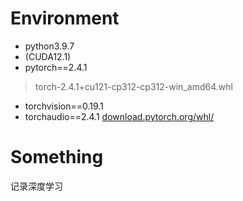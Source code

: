 # Environment
+ python3.9.7
+ (CUDA12.1)
+ pytorch==2.4.1 
> torch-2.4.1+cu121-cp312-cp312-win_amd64.whl
+ torchvision==0.19.1
+ torchaudio==2.4.1
[download.pytorch.org/whl/](https://download.pytorch.org/whl/)

# Something
记录深度学习

